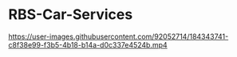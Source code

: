 # RBS-Car-Services

https://user-images.githubusercontent.com/92052714/184343741-c8f38e99-f3b5-4b18-b14a-d0c337e4524b.mp4

